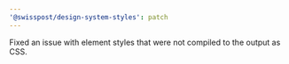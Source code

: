 ```yaml
---
'@swisspost/design-system-styles': patch
---
```


Fixed an issue with element styles that were not compiled to the output as CSS.
